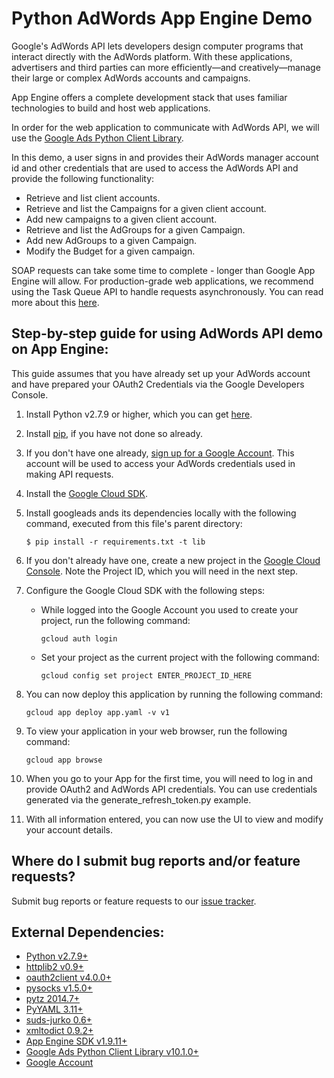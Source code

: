 # Python AdWords App Engine Demo

Google's AdWords API lets developers design computer programs that
interact directly with the AdWords platform. With these applications,
advertisers and third parties can more efficiently—and creatively—manage
their large or complex AdWords accounts and campaigns.

App Engine offers a complete development stack that uses familiar technologies
to build and host web applications.

In order for the web application to communicate with AdWords API, we will use
the [Google Ads Python Client Library](https://github.com/googleads/googleads-python-lib).

In this demo, a user signs in and provides their AdWords manager account id and
other credentials that are used to access the AdWords API and provide the
following functionality:

* Retrieve and list client accounts.
* Retrieve and list the Campaigns for a given client account.
* Add new campaigns to a given client account.
* Retrieve and list the AdGroups for a given Campaign.
* Add new AdGroups to a given Campaign.
* Modify the Budget for a given campaign.

SOAP requests can take some time to complete - longer than Google App Engine
will allow. For production-grade web applications, we recommend using the
Task Queue API to handle requests asynchronously. You can read more about this
[here](https://developers.google.com/appengine/docs/python/taskqueue/).


## Step-by-step guide for using AdWords API demo on App Engine:

This guide assumes that you have already set up your AdWords account and have
prepared your OAuth2 Credentials via the Google Developers Console.

1. Install Python v2.7.9 or higher, which you can get
   [here](https://www.python.org/downloads).

1. Install [pip](http://pip.readthedocs.org/en/latest/installing.html),
   if you have not done so already.

1. If you don't have one already,
   [sign up for a Google Account](https://www.google.com/accounts/NewAccount).
   This account will be used to access your AdWords credentials used in making
   API requests.

1. Install the [Google Cloud SDK](https://cloud.google.com/sdk/downloads).

1. Install googleads ands its dependencies locally with the following command,
   executed from this file's parent directory:

   `$ pip install -r requirements.txt -t lib`

1. If you don't already have one, create a new project in the
   [Google Cloud Console](https://console.cloud.google.com). Note the Project
   ID, which you will need in the next step.

1. Configure the Google Cloud SDK with the following steps:

   * While logged into the Google Account you used to create your project, run
     the following command:

     `gcloud auth login`

   * Set your project as the current project with the following command:

     `gcloud config set project ENTER_PROJECT_ID_HERE`

1. You can now deploy this application by running the following command:

    `gcloud app deploy app.yaml -v v1`

1. To view your application in your web browser, run the following command:

   `gcloud app browse`

1. When you go to your App for the first time, you will need to log in and
   provide OAuth2 and AdWords API credentials. You can use credentials
   generated via the generate_refresh_token.py example.

1. With all information entered, you can now use the UI to view and modify
   your account details.


## Where do I submit bug reports and/or feature requests?

Submit bug reports or feature requests to our
[issue tracker](https://github.com/googleads/googleads-python-lib/issues).


## External Dependencies:

* [Python v2.7.9+](https://www.python.org/downloads/)
* [httplib2 v0.9+](https://pypi.python.org/pypi/httplib2)
* [oauth2client v4.0.0+](https://pypi.python.org/pypi/oauth2client/)
* [pysocks v1.5.0+](https://pypi.python.org/pypi/PySocks/)
* [pytz 2014.7+](https://pypi.python.org/pypi/pytz)
* [PyYAML 3.11+](https://pypi.python.org/pypi/PyYAML)
* [suds-jurko 0.6+](https://pypi.python.org/pypi/suds-jurko)
* [xmltodict 0.9.2+](https://pypi.python.org/pypi/xmltodict)
* [App Engine SDK v1.9.11+](https://developers.google.com/appengine/downloads)
* [Google Ads Python Client Library v10.1.0+](https://github.com/googleads/googleads-python-lib)
* [Google Account](https://www.google.com/accounts/NewAccount)
